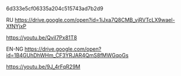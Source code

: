6d333e5cf06335a204c515743ad7b2d9

RU
https://drive.google.com/open?id=1iJxa7Q8CMB_vjRVTcLX9wael-XfNYjxP

https://youtu.be/QviI7Px81T8

EN-NG
https://drive.google.com/open?id=1B4GUhDhWHm_CF3YRJAR4QmS8fMWGqoGs

https://youtu.be/9J_4rFqR29M
